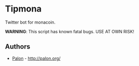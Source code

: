 Tipmona
======================
Twitter bot for monacoin.

**WARNING**: This script has known fatal bugs. USE AT OWN RISK!

Authors
-------

* [Palon](http://github.com/palon7) -
  <http://palon.org/>

